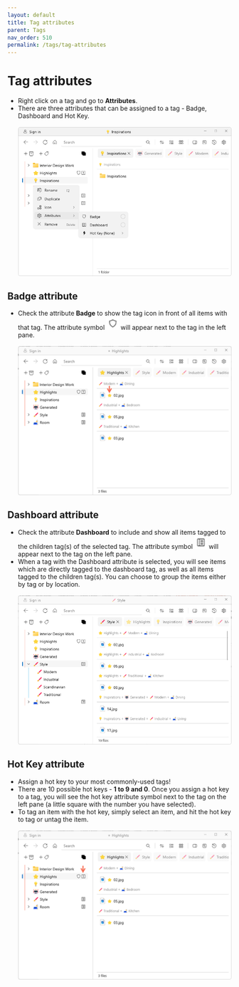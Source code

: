```yaml
---
layout: default
title: Tag attributes
parent: Tags
nav_order: 510
permalink: /tags/tag-attributes
---
```


# Tag attributes

- Right click on a tag and go to **Attributes**.
- There are three attributes that can be assigned to a tag - Badge, Dashboard and Hot Key.<br/><br/>
![Attributes](../img/v1.2-PNG-Tag-Attributes.png)

## Badge attribute

- Check the attribute **Badge** to show the tag icon in front of all items with that tag. The attribute symbol<img src="../img/v1.2-PNG-Attribute-Badge.png" alt="Badge" width="30" style="padding: 0px 3px 0px 3px"/>will appear next to the tag in the left pane. <br/><br/>![Badge Example](../img/v1.2-PNG-Attribute-Badge-Example.png)

## Dashboard attribute

- Check the attribute **Dashboard** to include and show all items tagged to the children tag(s) of the selected tag. The attribute symbol<img src="../img/v1.2-PNG-Attribute-Dashboard.png" alt="Dashboard" width="30" style="padding: 0px 3px 0px 3px"/>will appear next to the tag on the left pane. 
- When a tag with the Dashboard attribute is selected, you will see items which are directly tagged to the dashboard tag, as well as all items tagged to the children tag(s). You can choose to group the items either by tag or by location.<br/><br/>![Dashboard Example](../img/v1.2-PNG-Attribute-Dashboard-Example.png)

## Hot Key attribute

- Assign a hot key to your most commonly-used tags!
- There are 10 possible hot keys - **1 to 9 and 0**. Once you assign a hot key to a tag, you will see the hot key attribute symbol next to the tag on the left pane (a little square with the number you have selected).
- To tag an item with the hot key, simply select an item, and hit the hot key to tag or untag the item.<br/><br/>![Hot Key Example](../img/v1.2-PNG-Attribute-HotKey-Example.png)

